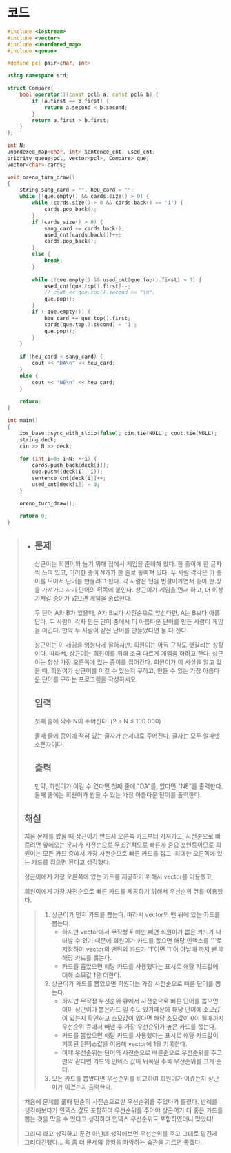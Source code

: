# 코드

```c++
#include <iostream>
#include <vector>
#include <unordered_map>
#include <queue>

#define pcl pair<char, int>

using namespace std;

struct Compare{
    bool operator()(const pcl& a, const pcl& b) {
        if (a.first == b.first) {
            return a.second < b.second;
        }
        return a.first > b.first;
    }
};

int N;
unordered_map<char, int> sentence_cnt, used_cnt;
priority_queue<pcl, vector<pcl>, Compare> que;
vector<char> cards;

void oreno_turn_draw()
{
    string sang_card = "", heu_card = "";
    while (!que.empty() && cards.size() > 0) {
        while (cards.size() > 0 && cards.back() == '1') {
            cards.pop_back();
        }
        if (cards.size() > 0) {
            sang_card += cards.back();
            used_cnt[cards.back()]++;
            cards.pop_back();
        }
        else {
            break;
        }
        
        while (!que.empty() && used_cnt[que.top().first] > 0) {
            used_cnt[que.top().first]--;
            // cout << que.top().second << "\n";
            que.pop();
        }
        if (!que.empty()) {
            heu_card += que.top().first;
            cards[que.top().second] = '1';
            que.pop();
        }
    }
    
    if (heu_card < sang_card) {
        cout << "DA\n" << heu_card;
    }
    else {
        cout << "NE\n" << heu_card;
    }
    
    return;
}

int main()
{
    ios_base::sync_with_stdio(false); cin.tie(NULL); cout.tie(NULL);
    string deck;
    cin >> N >> deck;
    
    for (int i=0; i<N; ++i) {
        cards.push_back(deck[i]);
        que.push({deck[i], i});
        sentence_cnt[deck[i]]++;
        used_cnt[deck[i]] = 0;
    }
    
    oreno_turn_draw();

    return 0;
}
```

> - ## 문제
>
>   상근이는 희원이와 놀기 위해 집에서 게임을 준비해 왔다. 한 종이에 한 글자씩 쓰여 있고, 이러한 종이 N개가 한 줄로 놓여져 있다. 두 사람 각각은 이 종이를 모아서 단어를 만들려고 한다. 각 사람은 턴을 번갈아가면서 종이 한 장을 가져가고 자기 단어의 뒤쪽에 붙인다. 상근이가 게임을 먼저 하고, 더 이상 가져갈 종이가 없으면 게임을 종료한다.
>
>   두 단어 A와 B가 있을때, A가 B보다 사전순으로 앞선다면, A는 B보다 아름답다. 두 사람이 각자 만든 단어 중에서 더 아름다운 단어를 만든 사람이 게임을 이긴다. 만약 두 사람이 같은 단어를 만들었다면 둘 다 진다.
>
>   상근이는 이 게임을 엄청나게 잘하지만, 희원이는 아직 규칙도 헷갈리는 상황이다. 따라서, 상근이는 희원이를 위해 조금 다르게 게임을 하려고 한다. 상근이는 항상 가장 오른쪽에 있는 종이를 집어간다. 희원이가 이 사실을 알고 있을 때, 희원이가 상근이를 이길 수 있는지 구하고, 만들 수 있는 가장 아름다운 단어를 구하는 프로그램을 작성하시오.
>
>   ## 입력
>
>   첫째 줄에 짝수 N이 주어진다. (2 ≤ N ≤ 100 000)
>
>   둘째 줄에 종이에 적혀 있는 글자가 순서대로 주어진다. 글자는 모두 알파벳 소문자이다.
>
>   ## 출력
>
>   만약, 희원이가 이길 수 있다면 첫째 줄에 "DA"를, 없다면 "NE"를 출력한다. 둘째 줄에는 희원이가 만들 수 있는 가장 아름다운 단어를 출력한다.
>
> ## 해설
>
> 처음 문제를 봤을 때 상근이가 반드시 오른쪽 카드부터 가져가고, 사전순으로 빠르려면 앞에오는 문자가 사전순으로 무조건적으로 빠른게 중요 포인트이므로 희원이는 모든 카드 중에서 가장 사전순으로 빠른 카드를 집고, 최대한 오른쪽에 있는 카드를 집으면 된다고 생각했다.
>
> 상근이에게 가장 오른쪽에 있는 카드를 제공하기 위해서 vector를 이용했고,
>
> 희원이에게 가장 사전순으로 빠른 카드를 제공하기 위해서 우선순위 큐를 이용했다.
>
> > 1. 상근이가 먼저 카드를 뽑는다. 따라서 vector의 맨 뒤에 있는 카드를 뽑는다.
> >    - 하지만 vector에서 무작정 뒤에만 빼면 희원이가 뽑은 카드가 나타날 수 있기 때문에 희원이가 카드를 뽑으면 해당 인덱스를 '1'로 지정하여 vector의 맨뒤의 카드가 '1'이면 '1'이 아닐때 까지 뺀 후 해당 카드를 뽑는다.
> >    - 카드를 뽑았으면 해당 카드를 사용했다는 표시로 해당 카드값에 대해 소모값 1을 더한다.
> > 2. 상근이가 카드를 뽑았으면 희원이는 가장 사전순으로 빠른 단어를 뽑는다.
> >    - 하지만 무작정 우선순위 큐에서 사전순으로 빠른 단어를 뽑으면 이미 상근이가 뽑은카드 일 수도 있기때문에 해당 단어에 소모값이 있는지 확인하고 소모값이 있다면 해당 소모값이 0이 될때까지 우선순위 큐에서 빼낸 후 가장 우선순위가 높은 카드를 뽑는다.
> >    - 카드를 뽑았으면 해당 카드를 사용했다는 표시로 해당 카드값이 기록된 인덱스값을 이용해 vector에 1을 기록한다.
> >    - 이때 우선순위는 단어의 사전순으로 빠른순으로 우선순위를 주고 만약 같다면 카드의 인덱스 값이 뒤쪽일 수록 우선순위를 크게 준다.
> > 3. 모든 카드를 뽑았다면 우선순위를 비교하여 희원이가 이겼는지 상근이가 이겼는지 출력한다.
>
> 처음에 문제를 풀때 단순히 사전순으로만 우선순위를 주었다가 틀렸다. 반례를 생각해보다가 인덱스 값도 포함하여 우선순위를 주어야 상근이가 더 좋은 카드를 뽑는 것을 막을 수 있다고 생각하여 인덱스 우선순위도 포함하였더니 맞았다!
>
> 그리디 라고 생각하고 푼건 아닌데 생각해보면 우선순위를 주고 그대로 맡긴게 그리디긴했다... 음 좀 더 문제의 유형을 파악하는 습관을 기르면 좋겠다.

